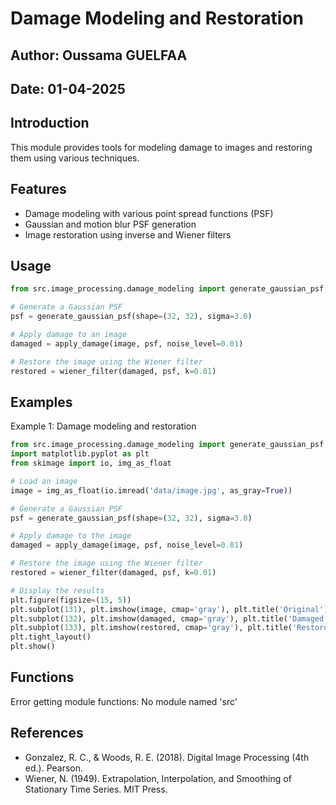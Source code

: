 # Damage Modeling and Restoration

## Author: Oussama GUELFAA
## Date: 01-04-2025

## Introduction

This module provides tools for modeling damage to images and restoring them using various techniques.

## Features

- Damage modeling with various point spread functions (PSF)
- Gaussian and motion blur PSF generation
- Image restoration using inverse and Wiener filters

## Usage


```python
from src.image_processing.damage_modeling import generate_gaussian_psf, apply_damage, wiener_filter

# Generate a Gaussian PSF
psf = generate_gaussian_psf(shape=(32, 32), sigma=3.0)

# Apply damage to an image
damaged = apply_damage(image, psf, noise_level=0.01)

# Restore the image using the Wiener filter
restored = wiener_filter(damaged, psf, k=0.01)
```


## Examples


Example 1: Damage modeling and restoration
```python
from src.image_processing.damage_modeling import generate_gaussian_psf, apply_damage, wiener_filter
import matplotlib.pyplot as plt
from skimage import io, img_as_float

# Load an image
image = img_as_float(io.imread('data/image.jpg', as_gray=True))

# Generate a Gaussian PSF
psf = generate_gaussian_psf(shape=(32, 32), sigma=3.0)

# Apply damage to the image
damaged = apply_damage(image, psf, noise_level=0.01)

# Restore the image using the Wiener filter
restored = wiener_filter(damaged, psf, k=0.01)

# Display the results
plt.figure(figsize=(15, 5))
plt.subplot(131), plt.imshow(image, cmap='gray'), plt.title('Original')
plt.subplot(132), plt.imshow(damaged, cmap='gray'), plt.title('Damaged')
plt.subplot(133), plt.imshow(restored, cmap='gray'), plt.title('Restored')
plt.tight_layout()
plt.show()
```


## Functions

Error getting module functions: No module named 'src'

## References


- Gonzalez, R. C., & Woods, R. E. (2018). Digital Image Processing (4th ed.). Pearson.
- Wiener, N. (1949). Extrapolation, Interpolation, and Smoothing of Stationary Time Series. MIT Press.

